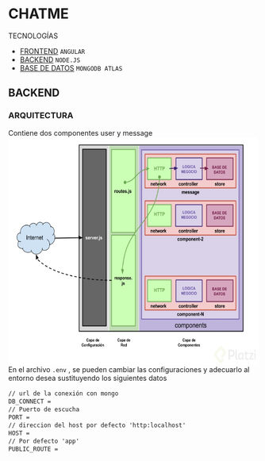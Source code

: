 # CHATME
TECNOLOGÍAS
* [FRONTEND](https://github.com/RoxiLi/proyectos-angularjs/edit/main/README.md##Terapol) `ANGULAR` 
* [BACKEND](https://github.com/RoxiLi/proyectos-angularjs/edit/main/README.md##Terapol) `NODE.JS` 
* [BASE DE DATOS](https://github.com/RoxiLi/proyectos-angularjs/edit/main/README.md##Terapol) `MONGODB ATLAS` 

## BACKEND
### ARQUITECTURA
Contiene dos componentes user y message
<br>
 <img  height="460px"  width="560px"  style="float: left;"  src="https://github.com/RoxiLi/chatme/blob/master/assets/arquitectura-nodejs.jpg"  alt="Vex Logo"> 
 
  En el archivo `.env`  , se pueden cambiar las configuraciones y adecuarlo al entorno desea sustituyendo los siguientes datos
 
 ````
 // url de la conexión con mongo
DB_CONNECT =
// Puerto de escucha
PORT =
// direccion del host por defecto 'http:localhost'
HOST =
// Por defecto 'app'
PUBLIC_ROUTE =
````






